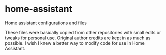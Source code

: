 # home-assistant
Home assistant configurations and files

These files were basically copied from other repositories with small edits or tweaks for personal use. Original author credits are kept in as much as possible. I wish I knew a better way to modify code for use in Home Assistant.
